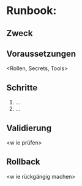 # Runbook: <Vorgang>

## Zweck
<wann benutzen>

## Voraussetzungen
<Rollen, Secrets, Tools>

## Schritte
1. …
2. …

## Validierung
<w ie prüfen>

## Rollback
<w ie rückgängig machen>
